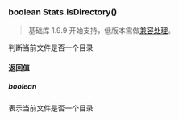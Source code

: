<!-- https://developers.weixin.qq.com/miniprogram/dev/api/file/Stats.isDirectory.html -->

### boolean Stats.isDirectory()

> 基础库 1.9.9 开始支持，低版本需做[兼容处理](https://developers.weixin.qq.com/miniprogram/dev/framework/compatibility.html)。

判断当前文件是否一个目录

#### 返回值

##### boolean

表示当前文件是否一个目录
